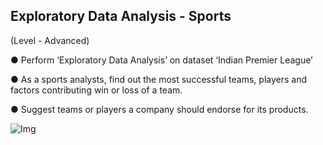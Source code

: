 ## Exploratory Data Analysis - Sports
(Level - Advanced)

● Perform ‘Exploratory Data Analysis’ on dataset ‘Indian Premier League’

● As a sports analysts, find out the most successful teams, players and factors contributing win or loss of a team.

● Suggest teams or players a company should endorse for its products.

![Img](https://courses.greyatom.com/wp-content/uploads/2014/02/IPL-Dataset-analysis-using-more-loops-and-conditionals.jpg)
